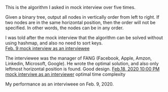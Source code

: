 This is the algorithm I asked in mock interview over five times. 

Given a binary tree, output all nodes in vertically order from left to right. If two nodes are in the same horizontal position, then the order will not be specified. In other words, the nodes can be in any order. 

I was told after the mock interview that the algorithm can be solved without using hashmap, and also no need to sort keys. <br>
[Feb. 9 mock interview as an interviewee](https://leetcode.com/problems/vertical-order-traversal-of-a-binary-tree/discuss/504546/C-vertical-traverse-binary-tree-algorithm-(trial-and-error)-in-2020) <br>

The interviewee was the manager of FANG (Facebook, Apple, Amzon, Linkedin, Microsoft, Google). He wrote the optimal solution, and also only leftmost horizontal position is found. Good design. 
[Feb.18, 2020 10:00 PM mock interviwe as an interviewer](http://juliachencoding.blogspot.com/2020/02/case-study-vertically-traverse-binary.html) optimal time complexity<br>

My performance as an interviweee on Feb. 9, 2020. <br>



